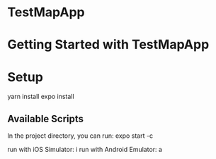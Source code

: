 # TestMapApp

# Getting Started with TestMapApp

# Setup

yarn install
expo install

## Available Scripts

In the project directory, you can run:
expo start -c

run with iOS Simulator: i
run with Android Emulator: a
